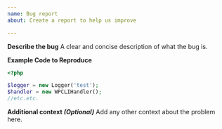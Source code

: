 ```yaml
---
name: Bug report
about: Create a report to help us improve

---
```


**Describe the bug**
A clear and concise description of what the bug is.

**Example Code to Reproduce**
```php
<?php

$logger = new Logger('test');
$handler = new WPCLIHandler();
//etc.etc.
```

**Additional context _(Optional)_**
Add any other context about the problem here.
